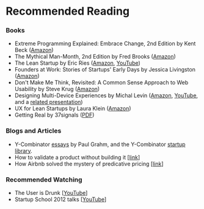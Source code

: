 # Recommended Reading

### Books
- Extreme Programming Explained: Embrace Change, 2nd Edition by Kent Beck ([Amazon](http://www.amazon.com/Extreme-Programming-Explained-Embrace-Change/dp/0321278658/ref=sr_1_1?s=books&ie=UTF8&qid=1407949544&sr=1-1&keywords=Extreme+Programming+kent+beck))
- The Mythical Man-Month, 2nd Edition by Fred Brooks ([Amazon](http://www.amazon.com/gp/product/0201835959/ref=as_li_qf_sp_asin_tl?ie=UTF8&tag=wwwsteveblank-20&linkCode=as2&camp=1789&creative=9325&creativeASIN=0201835959))
- The Lean Startup by Eric Ries ([Amazon](http://www.amazon.com/The-Lean-Startup-Entrepreneurs-Continuous/dp/0307887898), [YouTube](https://www.youtube.com/watch?v=fEvKo90qBns))
- Founders at Work: Stories of Startups' Early Days by Jessica Livingston ([Amazon](http://www.amazon.com/Founders-Work-Stories-Startups-Early/dp/1430210788))
- Don't Make Me Think, Revisited: A Common Sense Approach to Web Usability by Steve Krug ([Amazon](http://www.amazon.com/Dont-Make-Think-Revisited-Usability/dp/0321965515/ref=dp_ob_title_bk))
- Designing Multi-Device Experiences by Michal Levin ([Amazon](http://www.amazon.ca/Designing-Multi-Device-Experiences-Ecosystem-Approach/dp/1449340385), [YouTube](https://www.youtube.com/watch?v=5ieYBP3pUfA), and a [related presentation](http://www.slideshare.net/gabrielwhite/multidevice-user-experience))
- UX for Lean Startups by Laura Klein ([Amazon](http://www.amazon.com/UX-Lean-Startups-Experience-Research/dp/1449334911))
- Getting Real by 37signals ([PDF](https://basecamp.com/books/Getting%20Real.pdf))

### Blogs and Articles

- Y-Combinator [essays](http://www.paulgraham.com/articles.html) by Paul Grahm, and the Y-Combinator [startup library](http://www.ycombinator.com/resources/).
- How to validate a product without building it [[link](http://blog.sendwithus.com/how-we-validated/)]
- How Airbnb solved the mystery of predicative pricing [[link](http://www.fastcompany.com/3026550/lessons-learned/how-airbnb-solved-the-mystery-of-predictive-pricing)]

### Recommended Watching
- The User is Drunk [[YouTube](https://www.youtube.com/watch?v=r2CbbBLVaPk)]
- Startup School 2012 talks [[YouTube](https://www.youtube.com/watch?v=c2JTu22qxms&list=PLxQVMRveVG5nbTKOKMsojqbHnJsaUfkYU)]